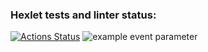 ### Hexlet tests and linter status:
[![Actions Status](https://github.com/Muhomor-mushroom/frontend-project-46/actions/workflows/hexlet-check.yml/badge.svg)](https://github.com/Muhomor-mushroom/frontend-project-46/actions)
![example event parameter](https://github.com/github/docs/actions/workflows/main.yml/badge.svg?event=push)